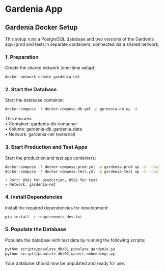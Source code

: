 # Gardenia App

## Gardenia Docker Setup

This setup runs a PostgreSQL database and two versions of the Gardenia app (prod and test) in separate containers, connected via a shared network.

### 1. Preparation

Create the shared network (one-time setup):

```bash
docker network create gardenia-net
```

### 2. Start the Database

Start the database container:

```bash
docker-compose -f docker-compose.db.yml -p gardenia-db up -d
```

This ensures:  
    • Container: gardenia-db-container  
    • Volume: gardenia-db_gardenia_data  
    • Network: gardenia-net (external)  

### 3. Start Production and Test Apps

Start the production and test app containers:

```bash
docker-compose -f docker-compose.prod.yml -p gardenia-prod up -d --build
docker-compose -f docker-compose.test.yml -p gardenia-test up -d --build
```  

    • Port: 8501 for production, 8502 for test  
    • Network: gardenia-net  

### 4. Install Dependencies

Install the required dependencies for development:

```bash
pip install -r requirements-dev.txt
```

### 5. Populate the Database

Populate the database with test data by running the following scripts:

```bash
python scripts/populate_db/01_populate_gardenia.py
python scripts/populate_db/02_upsert_embeddings.py
```

Your database should now be populated and ready for use.
